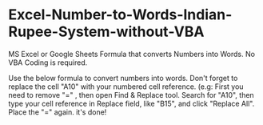 # Excel-Number-to-Words-Indian-Rupee-System-without-VBA

MS Excel or Google Sheets Formula that converts Numbers into Words. No VBA Coding is required.

Use the below formula to convert numbers into words. Don't forget to replace the cell "A10" with your numbered cell reference. (e.g: First you need to remove "=" , then open Find & Replace tool. Search for "A10", then type your cell reference in Replace field, like "B15", and click "Replace All". Place the "=" again. it's done!

